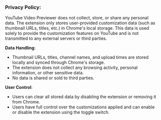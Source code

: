 ### **Privacy Policy**:

YouTube Video Previewer does not collect, store, or share any personal data. The extension only stores user-provided customization data (such as thumbnail URLs, titles, etc.) in Chrome's local storage. This data is used solely to provide the customization features on YouTube and is not transmitted to any external servers or third parties.

**Data Handling**:

- Thumbnail URLs, titles, channel names, and upload times are stored locally and synced through Chrome's storage.
- The extension does not collect any browsing activity, personal information, or other sensitive data.
- No data is shared or sold to third parties.

**User Control**:

- Users can clear all stored data by disabling the extension or removing it from Chrome.
- Users have full control over the customizations applied and can enable or disable the extension using the toggle switch.
